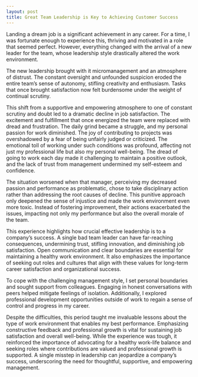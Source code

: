 ```yaml
---
layout: post
title: Great Team Leadership is Key to Achieving Customer Success
---
```

Landing a dream job is a significant achievement in any career. For a time, I was fortunate enough to experience this, thriving and motivated in a role that seemed perfect. However, everything changed with the arrival of a new leader for the team, whose leadership style drastically altered the work environment.

The new leadership brought with it micromanagement and an atmosphere of distrust. The constant oversight and unfounded suspicion eroded the entire team’s sense of autonomy, stifling creativity and enthusiasm. Tasks that once brought satisfaction now felt burdensome under the weight of continual scrutiny.

This shift from a supportive and empowering atmosphere to one of constant scrutiny and doubt led to a dramatic decline in job satisfaction. The excitement and fulfillment that once energized the team were replaced with dread and frustration. The daily grind became a struggle, and my personal passion for work diminished. The joy of contributing to projects was overshadowed by a fear of being unfairly judged or criticized. The emotional toll of working under such conditions was profound, affecting not just my professional life but also my personal well-being. The dread of going to work each day made it challenging to maintain a positive outlook, and the lack of trust from management undermined my self-esteem and confidence.

The situation worsened when that manager, perceiving my decreased passion and performance as problematic, chose to take disciplinary action rather than addressing the root causes of decline. This punitive approach only deepened the sense of injustice and made the work environment even more toxic. Instead of fostering improvement, their actions exacerbated the issues, impacting not only my performance but also the overall morale of the team.

This experience highlights how crucial effective leadership is to a company’s success. A single bad team leader can have far-reaching consequences, undermining trust, stifling innovation, and diminishing job satisfaction. Open communication and clear boundaries are essential for maintaining a healthy work environment. It also emphasizes the importance of seeking out roles and cultures that align with these values for long-term career satisfaction and organizational success.

To cope with the challenging management style, I set personal boundaries and sought support from colleagues. Engaging in honest conversations with peers helped mitigate feelings of isolation. Additionally, I explored professional development opportunities outside of work to regain a sense of control and progress in my career.

Despite the difficulties, this period taught me invaluable lessons about the type of work environment that enables my best performance. Emphasizing constructive feedback and professional growth is vital for sustaining job satisfaction and overall well-being. While the experience was tough, it reinforced the importance of advocating for a healthy work-life balance and seeking roles where contributions are valued and professional growth is supported. A single misstep in leadership can jeopardize a company’s success, underscoring the need for thoughtful, supportive, and empowering management.
